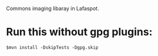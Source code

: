 Commons imaging libaray in Lafaspot.

# Run this without gpg plugins:
	$mvn install -DskipTests -Dgpg.skip
